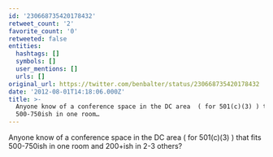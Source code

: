 ```yaml
---
id: '230668735420178432'
retweet_count: '2'
favorite_count: '0'
retweeted: false
entities:
  hashtags: []
  symbols: []
  user_mentions: []
  urls: []
original_url: https://twitter.com/benbalter/status/230668735420178432
date: '2012-08-01T14:18:06.000Z'
title: >-
  Anyone know of a conference space in the DC area  ( for 501(c)(3) ) that fits
  500-750ish in one room…
---
```


Anyone know of a conference space in the DC area  ( for 501(c)(3) ) that fits 500-750ish in one room and 200+ish in 2-3 others?
